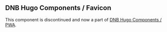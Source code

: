 ## DNB Hugo Components / Favicon

This component is discontinued and now a part of [DNB Hugo Components / PWA](https://github.com/dnb-hugo/components/tree/main/pwa).
